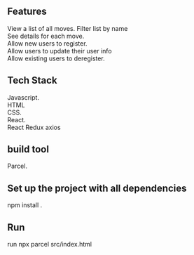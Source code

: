 ## Features
View a list of all moves. 
Filter list by name   
See details for each move.  
Allow new users to register.  
Allow users to update their user info      
Allow existing users to deregister.  
## Tech Stack
Javascript.    
HTML    
CSS.    
React.     
React Redux 
axios 
## build tool
Parcel.    

## Set up the project with all dependencies
npm install .

## Run
run npx parcel src/index.html 
